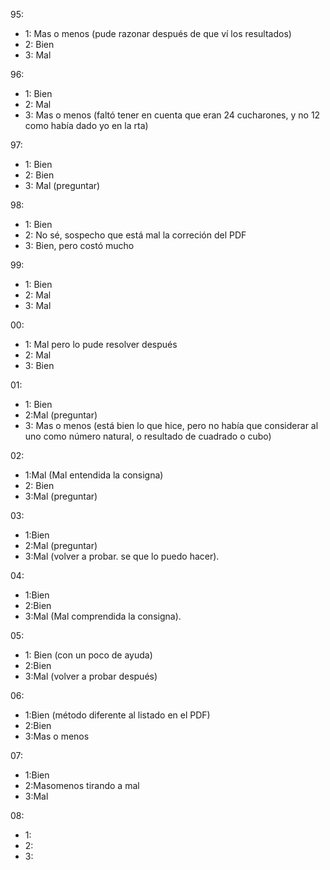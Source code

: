 95:

- 1: Mas o menos (pude razonar después de que ví los resultados)
- 2: Bien
- 3: Mal

96:

- 1: Bien
- 2: Mal
- 3: Mas o menos (faltó tener en cuenta que eran 24 cucharones, y no 12 como había dado yo en la rta)

97:

- 1: Bien
- 2: Bien
- 3: Mal (preguntar)

98:

- 1: Bien
- 2: No sé, sospecho que está mal la correción del PDF
- 3: Bien, pero costó mucho

99:

- 1: Bien
- 2: Mal
- 3: Mal

00:

- 1: Mal pero lo pude resolver después
- 2: Mal
- 3: Bien

01:

- 1: Bien
- 2:Mal (preguntar)
- 3: Mas o menos (está bien lo que hice, pero no había que considerar al uno como número natural, o resultado de cuadrado o cubo)

02:

- 1:Mal (Mal entendida la consigna)
- 2: Bien
- 3:Mal (preguntar)

03:

- 1:Bien
- 2:Mal (preguntar)
- 3:Mal (volver a probar. se que lo puedo hacer).

04:

- 1:Bien
- 2:Bien
- 3:Mal (Mal comprendida la consigna).

05:

- 1: Bien (con un poco de ayuda)
- 2:Bien
- 3:Mal (volver a probar después)

06:

- 1:Bien (método diferente al listado en el PDF)
- 2:Bien
- 3:Mas o menos

07:

- 1:Bien
- 2:Masomenos tirando a mal
- 3:Mal

08:

- 1:
- 2:
- 3: